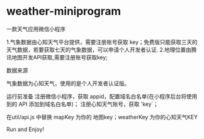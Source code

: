 # weather-miniprogram
一款天气应用微信小程序

1.气象数据由心知天气平台提供，需要注册账号获取 key；免费版只能获取三天的天气数据，若要获取七天的气象数据，可以申请个人开发者认证.
2.地理位置由腾讯地图开发API获取,需要注册账号获取key;
   
数据来源

气象数据为心知天气，使用的是个人开发者认证版。

运行前准备
注册微信小程序，获取 appid，配置域名白名单(在小程序后台将使用到的 API 添加到域名白名单)；
注册心知天气账号，获取 'key`；

在util/api.js 中替换 mapKey 为你的 地图key；weatherKey 为你的心知天气KEY

Run and Enjoy!



